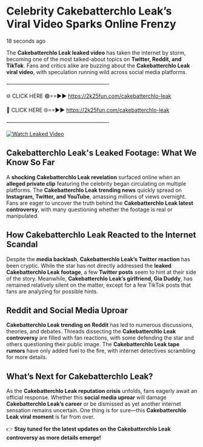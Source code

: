 # Celebrity Cakebatterchlo Leak’s Viral Video Sparks Online Frenzy

18 seconds ago

The **Cakebatterchlo Leak leaked video** has taken the internet by storm, becoming one of the most talked-about topics on **Twitter, Reddit, and TikTok**. Fans and critics alike are buzzing about the **Cakebatterchlo Leak viral video**, with speculation running wild across social media platforms.

———————————————————-

🌐 CLICK HERE 🟢==►► https://2k25fun.com/cakebatterchlo-leak

🔴 CLICK HERE 🌐==►► https://2k25fun.com/cakebatterchlo-leak

———————————————————-

[![Watch Leaked Video](https://miro.medium.com/v2/resize:fit:828/format:webp/1*cilzJN44JGOrTw9NJCrNHA.gif "Watch Leaked Video")](https://2k25fun.com/cakebatterchlo-leak)

## **Cakebatterchlo Leak's Leaked Footage: What We Know So Far**  
A **shocking Cakebatterchlo Leak revelation** surfaced online when an **alleged private clip** featuring the celebrity began circulating on multiple platforms. The **Cakebatterchlo Leak trending news** quickly spread on **Instagram, Twitter, and YouTube**, amassing millions of views overnight. Fans are eager to uncover the truth behind the **Cakebatterchlo Leak latest controversy**, with many questioning whether the footage is real or manipulated.  

## **How Cakebatterchlo Leak Reacted to the Internet Scandal**  
Despite the **media backlash**, **Cakebatterchlo Leak’s Twitter reaction** has been cryptic. While the star has not directly addressed the **leaked Cakebatterchlo Leak footage**, a few **Twitter posts** seem to hint at their side of the story. Meanwhile, **Cakebatterchlo Leak’s girlfriend, Gia Duddy**, has remained relatively silent on the matter, except for a few TikTok posts that fans are analyzing for possible hints.  

## **Reddit and Social Media Uproar**  
**Cakebatterchlo Leak trending on Reddit** has led to numerous discussions, theories, and debates. Threads dissecting the **Cakebatterchlo Leak controversy** are filled with fan reactions, with some defending the star and others questioning their public image. The **Cakebatterchlo Leak tape rumors** have only added fuel to the fire, with internet detectives scrambling for more details.  

## **What’s Next for Cakebatterchlo Leak?**  
As the **Cakebatterchlo Leak reputation crisis** unfolds, fans eagerly await an official response. Whether this **social media uproar** will damage **Cakebatterchlo Leak’s career** or be dismissed as yet another internet sensation remains uncertain. One thing is for sure—this **Cakebatterchlo Leak viral moment** is far from over.  

👉 **Stay tuned for the latest updates on the Cakebatterchlo Leak controversy as more details emerge!**  